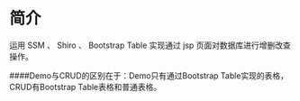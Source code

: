 # 简介
运用 SSM 、 Shiro 、 Bootstrap Table 实现通过 jsp 页面对数据库进行增删改查操作。

####Demo与CRUD的区别在于：Demo只有通过Bootstrap Table实现的表格，CRUD有Bootstrap Table表格和普通表格。
